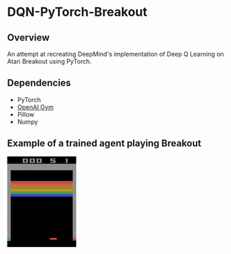 # DQN-PyTorch-Breakout
## Overview
An attempt at recreating DeepMind's implementation of Deep Q Learning on Atari Breakout using PyTorch.

## Dependencies
* PyTorch
* [OpenAI Gym](https://github.com/openai/gym)
* Pillow
* Numpy

## Example of a trained agent playing Breakout


![Example of one of the games played by the agent](Breakout/episode.gif)